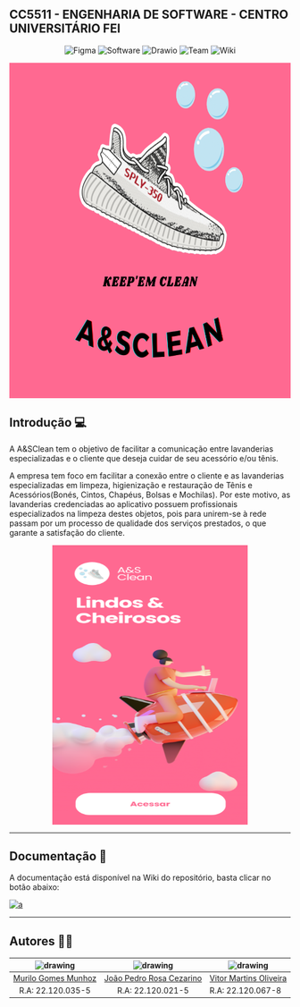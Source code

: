 ## CC5511 - ENGENHARIA DE SOFTWARE - CENTRO UNIVERSITÁRIO FEI

<p align="center">
  <img alt="Figma" src="https://img.shields.io/badge/Figma-yellow?style=for-the-badge&logo=figma#&logoColor=white"/>
  <img alt="Software" src="https://img.shields.io/badge/Software-orange?style=for-the-badge&logo=software&logoColor=white"/>
  <img alt="Drawio" src="https://img.shields.io/badge/-Draw.io-red?style=for-the-badge"/>
  <img alt="Team" src="https://img.shields.io/badge/-Team-green?style=for-the-badge"/>
  <img alt="Wiki" src="https://img.shields.io/badge/-Wiki-blue?style=for-the-badge"/>
</p>

<p align="center">
  <img alt="Logo" align="center" src ="https://github.com/MuriloGomesMunhoz/A-SClean/blob/main/image/logo.png" width="750" height="600"></img>
<p>

<!-- INTRODUCAO -->
## Introdução 💻
  
A A&SClean tem o objetivo de facilitar a comunicação entre lavanderias especializadas e o cliente que deseja cuidar de seu acessório e/ou tênis.

A empresa tem foco em facilitar a conexão entre o cliente e as lavanderias especializadas em limpeza, higienização e restauração de Tênis e Acessórios(Bonés, Cintos, Chapéus, Bolsas e Mochilas). Por este motivo, as lavanderias credenciadas ao aplicativo possuem profissionais especializados na limpeza destes objetos, pois para unirem-se à rede passam por um processo de qualidade dos serviços prestados, o que garante a satisfação do cliente.

<p align="center">
  <img alt="Proto" align="center" src ="https://github.com/MuriloGomesMunhoz/A-SClean/blob/main/image/prototype.png" width="350" height="500"></img>
<p>

***
  
<!-- DOCUMENTACAO -->
## Documentação 📖
  
A documentação está disponível na Wiki do repositório, basta clicar no botão abaixo: 

<a href="https://github.com/MuriloGomesMunhoz/A-SClean/wiki" target="_blank">
  <img alt="a" src="https://img.shields.io/badge/read-documentation-blue?style=for-the-badge">
</a>

***

<!-- AAUTORES -->
## Autores 👨‍💻
| <img src="https://avatars.githubusercontent.com/u/62662399?v=4" alt="drawing" width="150"/> | <img src="https://avatars.githubusercontent.com/u/69048604?v=4" alt="drawing" width="150"/> | <img src="https://avatars.githubusercontent.com/u/65295232?v=4" alt="drawing" width="150"/> |
|:-------------------------------------------------------------------------------------------:|:-------------------------------------------------------------------------------------------:|---------------------------------------------------------------------------------------------|
| [Murilo Gomes Munhoz](https://github.com/MuriloGomesMunhoz)                                 | [João Pedro Rosa Cezarino](https://github.com/akajhon)                                      | [Vitor Martins Oliveira](https://github.com/vihmar)                                         |
| R.A: 22.120.035-5                                                                           | R.A: 22.120.021-5                                                                           | R.A: 22.120.067-8                                                                       |

